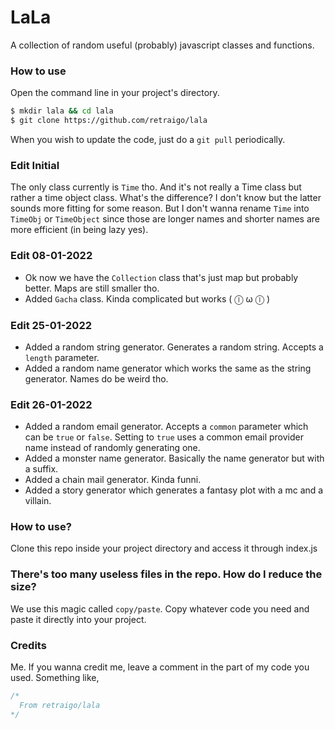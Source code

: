 # LaLa
A collection of random useful (probably) javascript classes and functions. 

### How to use
Open the command line in your project's directory.

```bash
$ mkdir lala && cd lala
$ git clone https://github.com/retraigo/lala
```

When you wish to update the code, just do a `git pull` periodically.

### Edit Initial
The only class currently is `Time` tho. And it's not really a Time class but rather a time object class. What's the difference? I don't know but the latter sounds more fitting for some reason. But I don't wanna rename `Time` into `TimeObj` or `TimeObject` since those are longer names and shorter names are more efficient (in being lazy yes).

### Edit 08-01-2022
* Ok now we have the `Collection` class that's just map but probably better. Maps are still smaller tho.
* Added `Gacha` class. Kinda complicated but works  ( ⓛ ω ⓛ )

### Edit 25-01-2022
* Added a random string generator. Generates a random string. Accepts a `length` parameter. 
* Added a random name generator which works the same as the string generator. Names do be weird tho.

### Edit 26-01-2022
* Added a random email generator. Accepts a `common` parameter which can be `true` or `false`. Setting to `true` uses a common email provider name instead of randomly generating one.
* Added a monster name generator. Basically the name generator but with a suffix.
* Added a chain mail generator. Kinda funni.
* Added a story generator which generates a fantasy plot with a mc and a villain.

### How to use?
Clone this repo inside your project directory and access it through index.js

### There's too many useless files in the repo. How do I reduce the size?
We use this magic called `copy/paste`. Copy whatever code you need and paste it directly into your project.

### Credits
Me. If you wanna credit me, leave a comment in the part of my code you used. Something like,

```js
/* 
  From retraigo/lala
*/
```